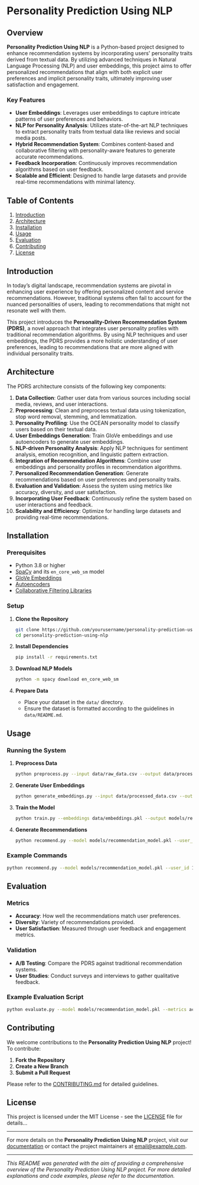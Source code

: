 # Personality Prediction Using NLP

## Overview

**Personality Prediction Using NLP** is a Python-based project designed to enhance recommendation systems by incorporating users' personality traits derived from textual data. By utilizing advanced techniques in Natural Language Processing (NLP) and user embeddings, this project aims to offer personalized recommendations that align with both explicit user preferences and implicit personality traits, ultimately improving user satisfaction and engagement.

### Key Features

- **User Embeddings**: Leverages user embeddings to capture intricate patterns of user preferences and behaviors.
- **NLP for Personality Analysis**: Utilizes state-of-the-art NLP techniques to extract personality traits from textual data like reviews and social media posts.
- **Hybrid Recommendation System**: Combines content-based and collaborative filtering with personality-aware features to generate accurate recommendations.
- **Feedback Incorporation**: Continuously improves recommendation algorithms based on user feedback.
- **Scalable and Efficient**: Designed to handle large datasets and provide real-time recommendations with minimal latency.

## Table of Contents

1. [Introduction](#introduction)
2. [Architecture](#architecture)
3. [Installation](#installation)
4. [Usage](#usage)
5. [Evaluation](#evaluation)
6. [Contributing](#contributing)
7. [License](#license)

## Introduction

In today’s digital landscape, recommendation systems are pivotal in enhancing user experience by offering personalized content and service recommendations. However, traditional systems often fail to account for the nuanced personalities of users, leading to recommendations that might not resonate well with them. 

This project introduces the **Personality-Driven Recommendation System (PDRS)**, a novel approach that integrates user personality profiles with traditional recommendation algorithms. By using NLP techniques and user embeddings, the PDRS provides a more holistic understanding of user preferences, leading to recommendations that are more aligned with individual personality traits.

## Architecture

The PDRS architecture consists of the following key components:

1. **Data Collection**: Gather user data from various sources including social media, reviews, and user interactions.
2. **Preprocessing**: Clean and preprocess textual data using tokenization, stop word removal, stemming, and lemmatization.
3. **Personality Profiling**: Use the OCEAN personality model to classify users based on their textual data.
4. **User Embeddings Generation**: Train GloVe embeddings and use autoencoders to generate user embeddings.
5. **NLP-driven Personality Analysis**: Apply NLP techniques for sentiment analysis, emotion recognition, and linguistic pattern extraction.
6. **Integration of Recommendation Algorithms**: Combine user embeddings and personality profiles in recommendation algorithms.
7. **Personalized Recommendation Generation**: Generate recommendations based on user preferences and personality traits.
8. **Evaluation and Validation**: Assess the system using metrics like accuracy, diversity, and user satisfaction.
9. **Incorporating User Feedback**: Continuously refine the system based on user interactions and feedback.
10. **Scalability and Efficiency**: Optimize for handling large datasets and providing real-time recommendations.

## Installation

### Prerequisites

- Python 3.8 or higher
- [SpaCy](https://spacy.io/) and its `en_core_web_sm` model
- [GloVe Embeddings](https://nlp.stanford.edu/projects/glove/)
- [Autoencoders](https://keras.io/api/models/autoencoder/)
- [Collaborative Filtering Libraries](https://surprise.readthedocs.io/)

### Setup

1. **Clone the Repository**
   ```bash
   git clone https://github.com/yourusername/personality-prediction-using-nlp.git
   cd personality-prediction-using-nlp
   ```

2. **Install Dependencies**
   ```bash
   pip install -r requirements.txt
   ```

3. **Download NLP Models**
   ```bash
   python -m spacy download en_core_web_sm
   ```

4. **Prepare Data**
   - Place your dataset in the `data/` directory.
   - Ensure the dataset is formatted according to the guidelines in `data/README.md`.

## Usage

### Running the System

1. **Preprocess Data**
   ```bash
   python preprocess.py --input data/raw_data.csv --output data/processed_data.csv
   ```

2. **Generate User Embeddings**
   ```bash
   python generate_embeddings.py --input data/processed_data.csv --output data/embeddings.pkl
   ```

3. **Train the Model**
   ```bash
   python train.py --embeddings data/embeddings.pkl --output models/recommendation_model.pkl
   ```

4. **Generate Recommendations**
   ```bash
   python recommend.py --model models/recommendation_model.pkl --user_id <user_id>
   ```

### Example Commands

```bash
python recommend.py --model models/recommendation_model.pkl --user_id 123
```

## Evaluation

### Metrics

- **Accuracy**: How well the recommendations match user preferences.
- **Diversity**: Variety of recommendations provided.
- **User Satisfaction**: Measured through user feedback and engagement metrics.

### Validation

- **A/B Testing**: Compare the PDRS against traditional recommendation systems.
- **User Studies**: Conduct surveys and interviews to gather qualitative feedback.

### Example Evaluation Script

```bash
python evaluate.py --model models/recommendation_model.pkl --metrics accuracy diversity
```

## Contributing

We welcome contributions to the **Personality Prediction Using NLP** project! To contribute:

1. **Fork the Repository**
2. **Create a New Branch**
3. **Submit a Pull Request**

Please refer to the [CONTRIBUTING.md](CONTRIBUTING.md) for detailed guidelines.

## License

This project is licensed under the MIT License - see the [LICENSE](LICENSE) file for details...

---

For more details on the **Personality Prediction Using NLP** project, visit our [documentation](docs/) or contact the project maintainers at [email@example.com](mailto:email@example.com).

---

*This README was generated with the aim of providing a comprehensive overview of the Personality Prediction Using NLP project. For more detailed explanations and code examples, please refer to the documentation.*
